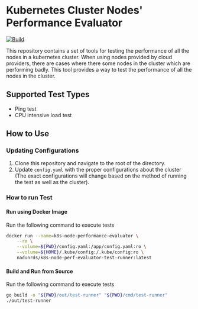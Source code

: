 # Kubernetes Cluster Nodes' Performance Evaluator

[![Build](https://github.com/nadundesilva/k8s-node-perf-evaluator/actions/workflows/build-perf-evaluator.yaml/badge.svg)](https://github.com/nadundesilva/k8s-node-perf-evaluator/actions/workflows/build-perf-evaluator.yaml)

This repository contains a set of tools for testing the performance of all the nodes in a kubernetes cluster. When using nodes provided by cloud providers, there are cases where there some nodes in the cluster which are performing badly. This tool provides a way to test the performance of all the nodes in the cluster.

## Supported Test Types

- Ping test
- CPU intensive load test

## How to Use

### Updating Configurations

1. Clone this repository and navigate to the root of the directory.
2. Update `config.yaml` with the proper configurations about the cluster (The exact configurations will change based on the method of running the test as well as the cluster).

### How to run Test

#### Run using Docker Image

Run the following command to execute tests

```bash
docker run --name=k8s-node-performance-evaluator \
    --rm \
    --volume=${PWD}/config.yaml:/app/config.yaml:ro \
    --volume=${HOME}/.kube/config:/.kube/config:ro \
    nadunrds/k8s-node-perf-evaluator-test-runner:latest
```

#### Build and Run from Source

Run the following command to execute tests

```bash
go build -o "${PWD}/out/test-runner" "${PWD}/cmd/test-runner"
./out/test-runner
```
